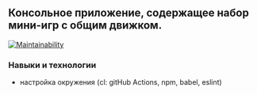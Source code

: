 ## Консольное приложение, содержащее набор мини-игр с общим движком.
[![Maintainability](https://api.codeclimate.com/v1/badges/6bfe9a9986b82bffc5a1/maintainability)](https://codeclimate.com/github/Shramkoweb/frontend-project-lvl1/maintainability)

### Навыки и технологии
+ настройка окружения (cl: gitHub Actions, npm, babel, eslint)
